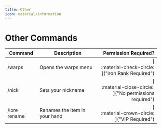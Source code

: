 ```yaml
---
title: Other
icon: material/information
---
```

# Other Commands
| Command | Description | Permission Required? |
|---------|-------------|---------------------:|
| /warps        | Opens the warps menu              | [<center>:material-check-circle:</center>]("Iron Rank Required") |
| /nick         | Sets your nickname                | [<center>:material-close-circle:</center>]("No permissions required") |
| /lore rename  | Renames the item in your hand     | [<center>:material-crown-circle:</center>]("VIP Required") |